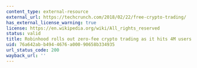 ```yaml
---
content_type: external-resource
external_url: https://techcrunch.com/2018/02/22/free-crypto-trading/
has_external_license_warning: true
license: https://en.wikipedia.org/wiki/All_rights_reserved
status: valid
title: Robinhood rolls out zero-fee crypto trading as it hits 4M users
uid: 76a642ab-b494-4676-a000-90658b334935
url_status_code: 200
wayback_url: ''
---
```

